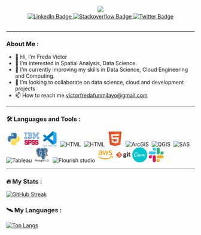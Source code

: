 

<div id="header" align="center">
  <img src="https://media.giphy.com/media/fYBEN9TRdEnW0HDMJS/giphy.gif" width="100"/>
 <div id="badges">
  <a href="https://www.linkedin.com/in/freda-victor/">
    <img src="https://img.shields.io/badge/LinkedIn-blue?style=for-the-badge&logo=linkedin&logoColor=white" alt="LinkedIn Badge"/>
  </a>
  <a href="https://stackoverflow.com/users/19566432/freda-victor">
    <img src="https://img.shields.io/badge/stackoverflow-white?logo=stackoverflow&logoColor=orange&style=for-the-badge" alt="Stackoverflow Badge"/>
  </a>
  <a href="https://twitter.com/FredaFVictor">
    <img src="https://img.shields.io/badge/Twitter-blue?style=for-the-badge&logo=twitter&logoColor=white" alt="Twitter Badge"/><br />
  </a>
   <img src="https://komarev.com/ghpvc/?username=Freddie20&style=flat-square&color=blue" alt=""/>
</div>
</div>

---

### About Me :

- 👋 Hi, I’m Freda Victor
- 👀 I’m interested in Spatial Analysis, Data Science.
- 🌱 I’m currently improving my skills in Data Science, Cloud Engineering and Computing.
- 💞️ I’m looking to collaborate on data science, cloud and development projects
- 📫 How to reach me victorfredafunmilayo@gmail.com

---

### :hammer_and_wrench: Languages and Tools :
<div>
  <img src="https://github.com/devicons/devicon/blob/master/icons/python/python-original.svg" title="Python" alt="Python" width="40" height="40"/>&nbsp;
  <img src="https://github.com/devicons/devicon/blob/master/icons/spss/spss-original.svg" title="SPSS" alt="SPSS" width="40" height="40"/>&nbsp;
  <img src="https://github.com/devicons/devicon/blob/master/icons/vscode/vscode-original-wordmark.svg"  title="VSCode" alt="VSCode" width="40" height="40"/>&nbsp;
  <img src="https://upload.wikimedia.org/wikipedia/commons/thumb/0/02/Amplitude_logo.svg/5000px-Amplitude_logo.svg.png" title="Amplitude" alt="HTML" width="40" height="40"/>&nbsp;
  <img src="https://upload.wikimedia.org/wikipedia/en/6/68/AppsFlyer_Logo.png" title="AppsFlyer" alt="HTML" width="40" height="40"/>&nbsp;
  <img src="https://github.com/devicons/devicon/blob/master/icons/html5/html5-original.svg" title="HTML" alt="HTML" width="40" height="40"/>&nbsp;
  <img src="https://upload.wikimedia.org/wikipedia/commons/thumb/d/df/ArcGIS_logo.png/800px-ArcGIS_logo.png" title="ArcGIS" alt="ArcGIS" width="40" height="40"/>&nbsp;
  <img src="https://upload.wikimedia.org/wikipedia/commons/thumb/9/91/QGIS_logo_new.svg/1200px-QGIS_logo_new.svg.png" title="QGIS" alt="QGIS" width="40" height="40"/>&nbsp;
  <img src="https://apprecs.org/gp/images/app-icons/300/34/com.sas.android.bimobile.jpg" title="SAS" alt="SAS" width="40" height="40"/>&nbsp;
  <img src="https://www.spkaa.com/wp-content/uploads/2022/04/Tableau-Logo-1.png" title="Tableau" alt="Tableau" width="40" height="40"/>&nbsp;
  <img src="https://github.com/devicons/devicon/blob/master/icons/postgresql/postgresql-original-wordmark.svg" title="postgreSQL"  alt="postgreSQL" width="40" height="40"/>&nbsp;
  <img src="https://flourish.studio/images/flourish-icon-112x112.png" title="Flourish studio" alt="Flourish studio" width="40" height="40"/>&nbsp;
  <img src="https://github.com/devicons/devicon/blob/master/icons/amazonwebservices/amazonwebservices-plain-wordmark.svg" title="AWS" alt="AWS" width="40" height="40"/>&nbsp;
  <img src="https://github.com/devicons/devicon/blob/master/icons/git/git-original-wordmark.svg" title="Git" **alt="Git" width="40" height="40"/>
  <img src="https://github.com/devicons/devicon/blob/master/icons/canva/canva-original.svg" title="Canva" **alt="Canva" width="40" height="40"/>
  <img src="https://github.com/devicons/devicon/blob/master/icons/slack/slack-original.svg" title="Slack" **alt="Slack" width="40" height="40"/>
</div>

---

### :fire: My Stats :
[![GitHub Streak](http://github-readme-streak-stats.herokuapp.com?user=Freddie20&theme=dark&background=000000)](https://git.io/streak-stats)


### 🛰️ My Languages :
[![Top Langs](https://github-readme-stats.vercel.app/api/top-langs/?username=Freddie20&layout=compact&theme=vision-friendly-dark)](https://github.com/Freddie20/github-readme-stats)


<!---
Freddie20/Freda Victor is a ✨ special ✨ repository because its `README.md` (this file) appears on your GitHub profile.
You can click the Preview link to take a look at your changes.
--->
